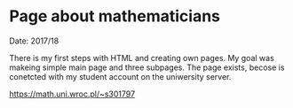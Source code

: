 # Page about mathematicians

Date: 2017/18

There is my first steps with HTML and creating own pages. My goal was makeing simple main page and three subpages. The page exists, becose is conetcted with my student account on the uniwersity server.

https://math.uni.wroc.pl/~s301797